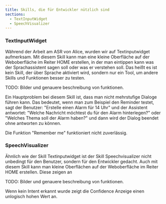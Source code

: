 ```yaml
---
title: Skills, die für Entwickler nützlich sind
sections:
  - TextInputWidget
  - SpeechVisualizer
---
```


### TextInputWidget

Während der Arbeit am ASR von Alice, wurden wir auf Textinputwidget aufmerksam. Mit diesem Skill kann man eine kleine Oberfläche auf der Weboberfläche im Reiter HOME erstellen, 
in der man eintippen kann was der Sprachassistent sagen soll oder was er verstehen soll. Das heißt es ist kein Skill, der über Sprache aktiviert wird, sondern nur ein Tool,
um andere Skills und Funktionen besser zu testen.

TODO: Bilder und genauere beschreibung von funktionen.

Ein Hauptproblem bei diesem Skill ist, dass man nicht mehrstufige Dialoge führen kann. Das bedeutet, wenn man zum Beispiel den Reminder testet, sagt der Benutzer: "Erstelle einen Alarm für 14 Uhr" und der Assistent antwortet:
"Welche Nachricht möchtest du für den Alarm hinterlegen?" oder "Welches Thema soll der Alarm haben?" und dann wird der Dialog beendet ohne antworten zu können.

Die Funktion "Remember me" funktioniert nicht zuverlässig.

### SpeechVisualizer

Ähnlich wie der Skill Textinputwidget ist der Skill Speechvisualizer nicht unbedingt für den Benutzer, sondern für den Entwickler gedacht. Auch mit diesem Skill kann man kleine Oberflächen auf der Weboberfläche im Reiter HOME erstellen.
Diese zeigen an 

TODO: Bilder und genauere beschreibung von funktionen.

Wenn kein Intent erkannt wurde zeigt die Confidence Anzeige einen unlogisch hohen Wert an.
